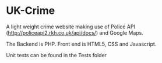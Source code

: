 UK-Crime
========

A light weight crime website making use of Police API (http://policeapi2.rkh.co.uk/api/docs/) and Google Maps.

The Backend is PHP. Front end is HTML5, CSS and Javascript.

Unit tests can be found in the Tests folder
